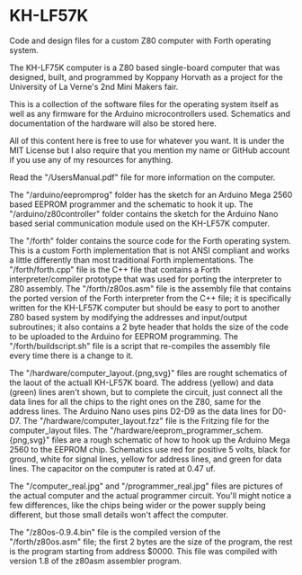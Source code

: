 # KH-LF57K
Code and design files for a custom Z80 computer with Forth operating system.

The KH-LF75K computer is a Z80 based single-board computer that was designed, built, and programmed by Koppany Horvath as a project for the University of La Verne's 2nd Mini Makers fair.

This is a collection of the software files for the operating system itself as well as any firmware for the Arduino microcontrollers used. Schematics and documentation of the hardware will also be stored here.

All of this content here is free to use for whatever you want. It is under the MIT License but I also require that you mention my name or GitHub account if you use any of my resources for anything.

Read the "/UsersManual.pdf" file for more information on the computer.

The "/arduino/eepromprog" folder has the sketch for an Arduino Mega 2560 based EEPROM programmer and the schematic to hook it up.
The "/arduino/z80controller" folder contains the sketch for the Arduino Nano based serial communication module used on the KH-LF57K computer.

The "/forth" folder contains the source code for the Forth operating system. This is a custom Forth implementation that is not ANSI compliant and works a little differently than most traditional Forth implementations.
The "/forth/forth.cpp" file is the C++ file that contains a Forth interpreter/compiler prototype that was used for porting the interpreter to Z80 assembly.
The "/forth/z80os.asm" file is the assembly file that contains the ported version of the Forth interpreter from the C++ file; it is specifically written for the KH-LF57K computer but should be easy to port to another Z80 based system by modifying the addresses and input/output subroutines; it also contains a 2 byte header that holds the size of the code to be uploaded to the Arduino for EEPROM programming.
The "/forth/buildscript.sh" file is a script that re-compiles the assembly file every time there is a change to it.

The "/hardware/computer_layout.{png,svg}" files are rought schematics of the laout of the actuall KH-LF57K board. The address (yellow) and data (green) lines aren't shown, but to complete the circuit, just connect all the data lines for all the chips to the right ones on the Z80, same for the address lines. The Arduino Nano uses pins D2-D9 as the data lines for D0-D7.
The "/hardware/computer_layout.fzz" file is the Fritzing file for the computer_layout files.
The "/hardware/eeprom_programmer_schem.{png,svg}" files are a rough schematic of how to hook up the Arduino Mega 2560 to the EEPROM chip.
Schematics use red for positive 5 volts, black for ground, white for signal lines, yellow for address lines, and green for data lines.
The capacitor on the computer is rated at 0.47 uf.

The "/computer_real.jpg" and "/programmer_real.jpg" files are pictures of the actual computer and the actual programmer circuit. You'll might notice a few differences, like the chips being wider or the power supply being different, but those small details won't affect the computer.

The "/z80os-0.9.4.bin" file is the compiled version of the "/forth/z80os.asm" file; the first 2 bytes are the size of the program, the rest is the program starting from address $0000.
This file was compiled with version 1.8 of the z80asm assembler program.
